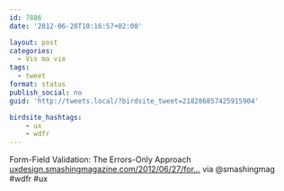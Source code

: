 ```yaml
---
id: 7886
date: '2012-06-28T10:16:57+02:00'

layout: post
categories:
  - Vis ma vie
tags:
  - tweet
format: status
publish_social: no
guid: 'http://tweets.local/?birdsite_tweet=218286857425915904'

birdsite_hashtags:
    - ux
    - wdfr
---
```


Form-Field Validation: The Errors-Only Approach [uxdesign.smashingmagazine.com/2012/06/27/for…](http://uxdesign.smashingmagazine.com/2012/06/27/form-field-validation-errors-only-approach/) via @smashingmag #wdfr #ux